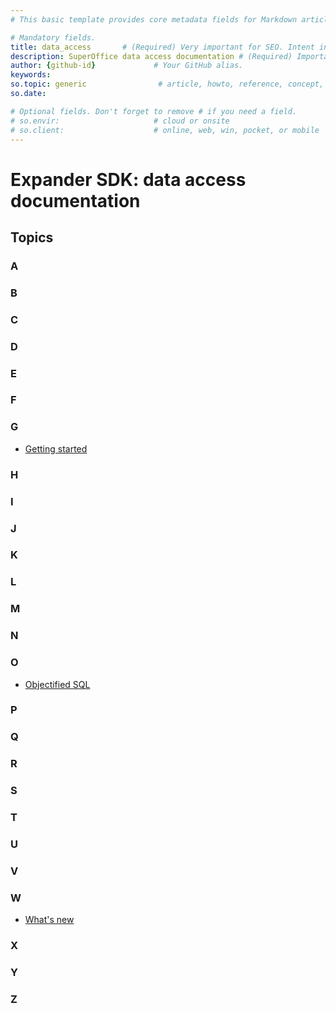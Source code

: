 ```yaml
---
# This basic template provides core metadata fields for Markdown articles on docs.superoffice.com.

# Mandatory fields.
title: data_access       # (Required) Very important for SEO. Intent in a unique string of 43-59 chars including spaces.
description: SuperOffice data access documentation # (Required) Important for SEO. Recommended character length is 115-145 characters including spaces.
author: {github-id}             # Your GitHub alias.
keywords:
so.topic: generic                # article, howto, reference, concept, guide
so.date:

# Optional fields. Don't forget to remove # if you need a field.
# so.envir:                     # cloud or onsite
# so.client:                    # online, web, win, pocket, or mobile
---
```


# Expander SDK: data access documentation

## Topics

### A

### B

### C

<!-- * [Company and contact](company-and-contact/index.md)
* [Custom fields](custom-fields/index.md) -->

### D

<!-- * [Diary](diary/index.md)
* [Documents](documents/index.md) -->

### E

### F

### G

* [Getting started][2]

### H

### I

### J

### K

### L

<!-- * [Lists](lists/index.md) -->

### M

### N

### O

* [Objectified SQL](osql/index.md)

### P

<!-- * [Project](project/index.md) -->

### Q

<!-- * [Quote](quote/index.md) -->

### R

<!-- * [Request Management](request-management/index.md) -->

### S

<!-- * [Saint / Sales Intelligence](sales/saint/index.md)
* [Sale](sales/index.md)
* [Search](search/index.md)
* [Selection](search/selection/index.md)
* [Security](security/index.md)
* [Service](service/index.md) -->

### T

### U

### V

### W

* [What's new][1]

### X

### Y

### Z

<!-- Referenced links -->
[1]: whats-new/index.md
[2]: getting-started/index.md
